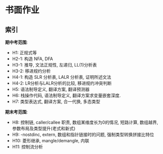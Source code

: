 # 书面作业

## 索引

**期中考范围**:
- H1: 正规式等
- H2-1: 构造 NFA, DFA
- H3-1: 推导, 文法正规性, 左递归, LL(1)分析表
- H3-2: 移进规约分析
- H4-1: 构造 SLR 分析表, LALR 分析表, 证明所述文法
- H4-2: LR分析与LALR分析的比较, 移进规约冲突判断
- H5: 语法制导定义, 翻译方案, 翻译预测器
- H6: 栈操作代码, 语法制导定义, 翻译方案求变量嵌套深度.
- H7: 类型表达式, 翻译方案, 合一代换, 多态类型

**期末考范围**:
- H8: 控制链, caller/callee 职责, 数组某维度长为0的情况, 短路计算, 数组越界, 参数布局及类型提升(老式和新式)
- H9: -nostdinc, extern, 数组和指针链接时的问题, 强制类型转换拼接比特位
- H10: 菱形继承, mangle/demangle, 内联
- H11: 控制流分析